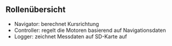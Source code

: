 ## Rollenübersicht
- Navigator: berechnet Kursrichtung
- Controller: regelt die Motoren basierend auf Navigationsdaten
- Logger: zeichnet Messdaten auf SD-Karte auf
